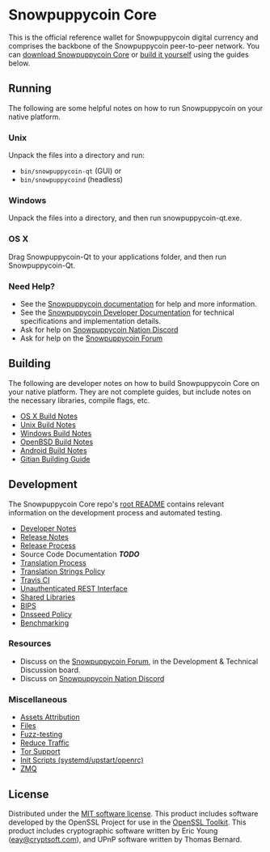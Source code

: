 Snowpuppycoin Core
==========

This is the official reference wallet for Snowpuppycoin digital currency and comprises the backbone of the Snowpuppycoin peer-to-peer network. You can [download Snowpuppycoin Core](https://www.snowpuppycoin.org/downloads/) or [build it yourself](#building) using the guides below.

Running
---------------------
The following are some helpful notes on how to run Snowpuppycoin on your native platform.

### Unix

Unpack the files into a directory and run:

- `bin/snowpuppycoin-qt` (GUI) or
- `bin/snowpuppycoind` (headless)

### Windows

Unpack the files into a directory, and then run snowpuppycoin-qt.exe.

### OS X

Drag Snowpuppycoin-Qt to your applications folder, and then run Snowpuppycoin-Qt.

### Need Help?

* See the [Snowpuppycoin documentation](https://docs.snowpuppycoin.org)
for help and more information.
* See the [Snowpuppycoin Developer Documentation](https://snowpuppycoin-docs.github.io/) 
for technical specifications and implementation details.
* Ask for help on [Snowpuppycoin Nation Discord](http://snowpuppycoinchat.org)
* Ask for help on the [Snowpuppycoin Forum](https://snowpuppycoin.org/forum)

Building
---------------------
The following are developer notes on how to build Snowpuppycoin Core on your native platform. They are not complete guides, but include notes on the necessary libraries, compile flags, etc.

- [OS X Build Notes](build-osx.md)
- [Unix Build Notes](build-unix.md)
- [Windows Build Notes](build-windows.md)
- [OpenBSD Build Notes](build-openbsd.md)
- [Android Build Notes](build-android.md)
- [Gitian Building Guide](gitian-building.md)

Development
---------------------
The Snowpuppycoin Core repo's [root README](/README.md) contains relevant information on the development process and automated testing.

- [Developer Notes](developer-notes.md)
- [Release Notes](release-notes.md)
- [Release Process](release-process.md)
- Source Code Documentation ***TODO***
- [Translation Process](translation_process.md)
- [Translation Strings Policy](translation_strings_policy.md)
- [Travis CI](travis-ci.md)
- [Unauthenticated REST Interface](REST-interface.md)
- [Shared Libraries](shared-libraries.md)
- [BIPS](bips.md)
- [Dnsseed Policy](dnsseed-policy.md)
- [Benchmarking](benchmarking.md)

### Resources
* Discuss on the [Snowpuppycoin Forum](https://snowpuppycoin.org/forum), in the Development & Technical Discussion board.
* Discuss on [Snowpuppycoin Nation Discord](http://snowpuppycoinchat.org)

### Miscellaneous
- [Assets Attribution](assets-attribution.md)
- [Files](files.md)
- [Fuzz-testing](fuzzing.md)
- [Reduce Traffic](reduce-traffic.md)
- [Tor Support](tor.md)
- [Init Scripts (systemd/upstart/openrc)](init.md)
- [ZMQ](zmq.md)

License
---------------------
Distributed under the [MIT software license](/COPYING).
This product includes software developed by the OpenSSL Project for use in the [OpenSSL Toolkit](https://www.openssl.org/). This product includes
cryptographic software written by Eric Young ([eay@cryptsoft.com](mailto:eay@cryptsoft.com)), and UPnP software written by Thomas Bernard.
